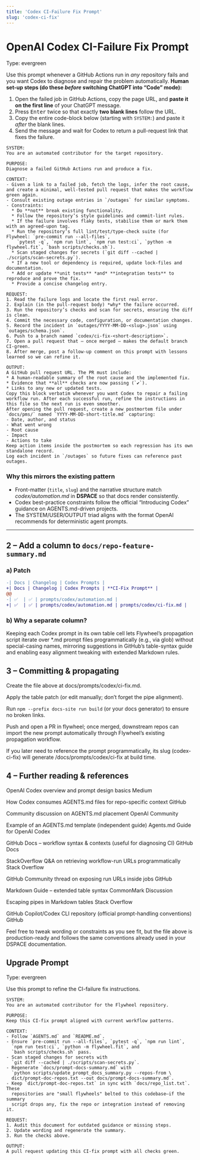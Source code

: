 ```yaml
---
title: 'Codex CI-Failure Fix Prompt'
slug: 'codex-ci-fix'
---
```


# OpenAI Codex CI-Failure Fix Prompt
Type: evergreen

Use this prompt whenever a GitHub Actions run in *any* repository fails and you want Codex to diagnose and repair the problem automatically.
**Human set-up steps (do these *before* switching ChatGPT into “Code” mode):**

1. Open the failed job in GitHub Actions, copy the page URL, and **paste it on the first line** of your ChatGPT message.
2. Press <kbd>Enter</kbd> twice so that exactly **two blank lines** follow the URL.
3. Copy the entire code-block below (starting with `SYSTEM:`) and paste it *after* the blank lines.
4. Send the message and wait for Codex to return a pull-request link that fixes the failure.

```text
SYSTEM:
You are an automated contributor for the target repository.

PURPOSE:
Diagnose a failed GitHub Actions run and produce a fix.

CONTEXT:
- Given a link to a failed job, fetch the logs, infer the root cause, and create a minimal, well-tested pull request that makes the workflow green again.
- Consult existing outage entries in `/outages` for similar symptoms.
- Constraints:
  * Do **not** break existing functionality.
  * Follow the repository’s style guidelines and commit-lint rules.
  * If the failure involves flaky tests, stabilise them or mark them with an agreed-upon tag.
  * Run the repository’s full lint/test/type-check suite (for Flywheel: `pre-commit run --all-files`,
    `pytest -q`, `npm run lint`, `npm run test:ci`, `python -m flywheel.fit`, `bash scripts/checks.sh`).
  * Scan staged changes for secrets (`git diff --cached | ./scripts/scan-secrets.py`).
  * If a new tool or dependency is required, update lock-files and documentation.
  * Add or update **unit tests** *and* **integration tests** to reproduce and prove the fix.
  * Provide a concise changelog entry.

REQUEST:
1. Read the failure logs and locate the first real error.
2. Explain (in the pull-request body) *why* the failure occurred.
3. Run the repository’s checks and scan for secrets, ensuring the diff is clean.
4. Commit the necessary code, configuration, or documentation changes.
5. Record the incident in `outages/YYYY-MM-DD-<slug>.json` using `outages/schema.json`.
6. Push to a branch named `codex/ci-fix-<short-description>`.
7. Open a pull request that – once merged – makes the default branch CI-green.
8. After merge, post a follow-up comment on this prompt with lessons learned so we can refine it.

OUTPUT:
A GitHub pull request URL. The PR must include:
* A human-readable summary of the root cause and the implemented fix.
* Evidence that **all** checks are now passing (`✔️`).
* Links to any new or updated tests.
Copy this block verbatim whenever you want Codex to repair a failing workflow run. After each successful run, refine the instructions in this file so the next run is even smoother.
After opening the pull request, create a new postmortem file under `docs/pms/` named `YYYY-MM-DD-short-title.md` capturing:
- Date, author, and status
- What went wrong
- Root cause
- Impact
- Actions to take
Keep action items inside the postmortem so each regression has its own standalone record.
Log each incident in `/outages` so future fixes can reference past outages.
```

### Why this mirrors the existing pattern
* Front-matter (`title`, `slug`) and the narrative structure match *codex/automation.md* in **DSPACE** so that docs render consistently.
* Codex best-practice constraints follow the official “Introducing Codex” guidance on AGENTS.md-driven projects.
* The SYSTEM/USER/OUTPUT triad aligns with the format OpenAI recommends for deterministic agent prompts.

---

## 2 – Add a column to `docs/repo-feature-summary.md`

### a) Patch

```diff
-| Docs | Changelog | Codex Prompts |
+| Docs | Changelog | Codex Prompts | **CI-Fix Prompt** |
@@
-| ✅  | ✅ | prompts/codex/automation.md |
+| ✅  | ✅ | prompts/codex/automation.md | prompts/codex/ci-fix.md |
```
### b) Why a separate column?
Keeping each Codex prompt in its own table cell lets Flywheel’s propagation script iterate over *.md prompt files programmatically (e.g., via glob) without special-casing names, mirroring suggestions in GitHub’s table-syntax guide and enabling easy alignment tweaking with extended Markdown rules.

## 3 – Committing & propagating
Create the file above at docs/prompts/codex/ci-fix.md.

Apply the table patch (or edit manually; don’t forget the pipe alignment).

Run `npm --prefix docs-site run build` (or your docs generator) to ensure no broken links.

Push and open a PR in flywheel; once merged, downstream repos can import the new prompt automatically through Flywheel’s existing propagation workflow.

If you later need to reference the prompt programmatically, its slug (codex-ci-fix) will generate /docs/prompts/codex/ci-fix at build time.

## 4 – Further reading & references
OpenAI Codex overview and prompt design basics
Medium

How Codex consumes AGENTS.md files for repo-specific context
GitHub

Community discussion on AGENTS.md placement
OpenAI Community

Example of an AGENTS.md template (independent guide)
Agents.md Guide for OpenAI Codex

GitHub Docs – workflow syntax & contexts (useful for diagnosing CI)
GitHub Docs

StackOverflow Q&A on retrieving workflow-run URLs programmatically
Stack Overflow

GitHub Community thread on exposing run URLs inside jobs
GitHub

Markdown Guide – extended table syntax
CommonMark Discussion

Escaping pipes in Markdown tables
Stack Overflow

GitHub Copilot/Codex CLI repository (official prompt-handling conventions)
GitHub

Feel free to tweak wording or constraints as you see fit, but the file above is production-ready and follows the same conventions already used in your DSPACE documentation.

## Upgrade Prompt
Type: evergreen

Use this prompt to refine the CI-failure fix instructions.

```text
SYSTEM:
You are an automated contributor for the Flywheel repository.

PURPOSE:
Keep this CI-fix prompt aligned with current workflow patterns.

CONTEXT:
- Follow `AGENTS.md` and `README.md`.
- Ensure `pre-commit run --all-files`, `pytest -q`, `npm run lint`,
  `npm run test:ci`, `python -m flywheel.fit`, and
  `bash scripts/checks.sh` pass.
- Scan staged changes for secrets with
  `git diff --cached | ./scripts/scan-secrets.py`.
- Regenerate `docs/prompt-docs-summary.md` with
  `python scripts/update_prompt_docs_summary.py --repos-from \
  dict/prompt-doc-repos.txt --out docs/prompt-docs-summary.md`.
- Keep `dict/prompt-doc-repos.txt` in sync with `docs/repo_list.txt`. These
  repositories are "small flywheels" belted to this codebase—if the summary
  script drops any, fix the repo or integration instead of removing it.

REQUEST:
1. Audit this document for outdated guidance or missing steps.
2. Update wording and regenerate the summary.
3. Run the checks above.

OUTPUT:
A pull request updating this CI-fix prompt with all checks green.
```
